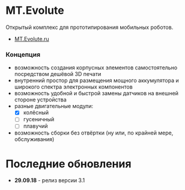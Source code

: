 ---
---

# MT.Evolute
Открытый комплекс для прототипирования мобильных роботов.
- [MT.Evolute.ru](https://mtevolute.ru)

### Концепция
- возможность создания корпусных элементов самостоятельно посредством дешёвой 3D печати
- внутренний простор для размещения мощного аккумулятора и широкого спектра электронных компонентов
- возможность удобной и быстрой замены датчиков на внешней стороне устройства
- разные двигательные модули:
    - [x] колёсный
    - [ ] гусеничный
    - [ ] плавучий
- возможность сборки без отвёртки (ну или, по крайней мере, обслуживания)


# Последние обновления
- **29.09.18** - релиз версии 3.1